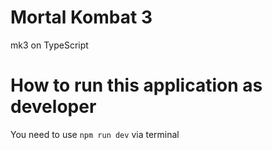 # Mortal Kombat 3
mk3 on TypeScript
# How to run this application as developer
You need to use `npm run dev` via terminal